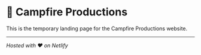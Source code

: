 # 🌟 Campfire Productions
This is the temporary landing page for the Campfire Productions website. 

---

*Hosted with ❤ on Netlify* 
